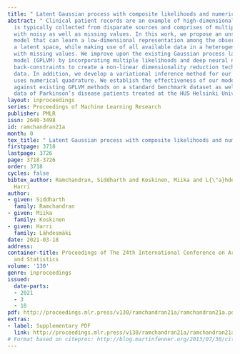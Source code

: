 ```yaml
---
title: " Latent Gaussian process with composite likelihoods and numerical quadrature "
abstract: " Clinical patient records are an example of high-dimensional data that
  is typically collected from disparate sources and comprises of multiple likelihoods
  with noisy as well as missing values. In this work, we propose an unsupervised generative
  model that can learn a low-dimensional representation among the observations in
  a latent space, while making use of all available data in a heterogeneous data setting
  with missing values. We improve upon the existing Gaussian process latent variable
  model (GPLVM) by incorporating multiple likelihoods and deep neural network parameterised
  back-constraints to create a non-linear dimensionality reduction technique for heterogeneous
  data. In addition, we develop a variational inference method for our model that
  uses numerical quadrature. We establish the effectiveness of our model and compare
  against existing GPLVM methods on a standard benchmark dataset as well as on clinical
  data of Parkinson’s disease patients treated at the HUS Helsinki University Hospital. "
layout: inproceedings
series: Proceedings of Machine Learning Research
publisher: PMLR
issn: 2640-3498
id: ramchandran21a
month: 0
tex_title: " Latent Gaussian process with composite likelihoods and numerical quadrature "
firstpage: 3718
lastpage: 3726
page: 3718-3726
order: 3718
cycles: false
bibtex_author: Ramchandran, Siddharth and Koskinen, Miika and L{\"a}hdesm{\"a}ki,
  Harri
author:
- given: Siddharth
  family: Ramchandran
- given: Miika
  family: Koskinen
- given: Harri
  family: Lähdesmäki
date: 2021-03-18
address: 
container-title: Proceedings of The 24th International Conference on Artificial Intelligence
  and Statistics
volume: '130'
genre: inproceedings
issued:
  date-parts:
  - 2021
  - 3
  - 18
pdf: http://proceedings.mlr.press/v130/ramchandran21a/ramchandran21a.pdf
extras:
- label: Supplementary PDF
  link: http://proceedings.mlr.press/v130/ramchandran21a/ramchandran21a-supp.pdf
# Format based on citeproc: http://blog.martinfenner.org/2013/07/30/citeproc-yaml-for-bibliographies/
---
```

